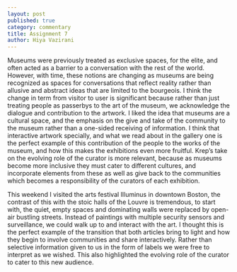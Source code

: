 ```yaml
---
layout: post
published: true
category: commentary
title: Assignment 7
author: Hiya Vazirani
---
```

Museums were previously treated as exclusive spaces, for the elite, and often acted as a barrier to a conversation with the rest of the world. However, with time, these notions are changing as museums are being recognized as spaces for conversations that reflect reality rather than allusive and abstract ideas that are limited to the bourgeois. I think the change in term from visitor to user is significant because rather than just treating people as passerbys to the art of the museum, we acknowledge the dialogue and contribution to the artwork.  I liked the idea that museums are a cultural space, and the emphasis on the give and take of the community to the museum rather than a one-sided receiving of information. I think that interactive artwork specially, and what we read about in the gallery one is the perfect example of this contribution of the people to the works of the museum, and how this makes the exhibitions even more fruitful. Krep’s take on the evolving role of the curator is more relevant, because as museums become more inclusive they must cater to different cultures, and incorporate elements from these as well as give back to the communities which becomes a responsibility of the curators of each exhibition. 

This weekend I visited the arts festival Illuminus in downtown Boston, the contrast of this with the stoic halls of the Louvre is tremendous, to start with, the quiet, empty spaces and dominating walls were replaced by open-air bustling streets. Instead of paintings with multiple security sensors and surveillance, we could walk up to and interact with the art. I thought this is the perfect example of the transition that both articles bring to light and how they begin to involve communities and share interactively. Rather than selective information given to us in the form of labels we were free to interpret as we wished. This also highlighted the evolving role of the curator to cater to this new audience. 

